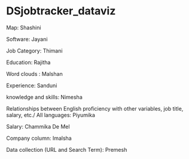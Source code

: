 # DSjobtracker_dataviz


Map: Shashini

Software: Jayani

Job Category: Thimani

Education: Rajitha

Word clouds : Malshan

Experience: Sanduni

knowledge and skills: Nimesha

Relationships between English proficiency with other variables, job title, salary, etc./ All languages: Piyumika

Salary: Chammika De Mel

Company column: Imalsha

Data collection (URL and Search Term): Premesh


